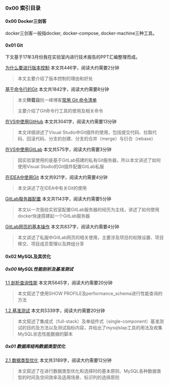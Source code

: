 ### 0x00 索引目录

#### 0x00 Docker三剑客

docker三剑客一般指docker, docker-compose, docker-machine三种工具。



#### 0x01 Git

下文基于17年3月份我在实验室内进行技术报告的PPT汇编整理而成。

[为什么要进行版本控制](/anthologies/tools/git/为什么要进行版本控制) 本文共446字，阅读大约需要2分钟

> 本文主要介绍了版本控制的理由和好处

[基于命令行的Git](/anthologies/tools/git/基于命令行的Git) 本文共1842字，阅读大约需要8分钟

> 本文**转载自**阮一峰博客[常用 Git 命令清单](http://www.ruanyifeng.com/blog/2015/12/git-cheat-sheet.html)
>
> 主要介绍了Git命令行工具的使用及相关命令

[在VS中使用GitHub](/anthologies/tools/git/在VS中使用GitHub) 本文共3041字，阅读大约需要13分钟

> 本文详细讲述了Visual Studio中Git插件的使用，包括提交代码、拉取代码、回滚代码、分支的创建、分支的合并（merge）与衍合（rebase）

[在VS中使用GitLab](/anthologies/tools/git/在VS中使用GitLab) 本文共575字，阅读大约需要3分钟

> 因实验室使用的是基于GitLab搭建的私有Git服务器，所以本文讲述了如何使用Visual Studio的Git插件配置GitLab私服

[在IDEA中使用Git](/anthologies/tools/git/在IDEA中使用Git) 本文共921字，阅读大约需要4分钟

> 本文讲述了在IDEA中有关Git的使用

[GitLab服务器配置](/anthologies/tools/git/GitLab服务器配置) 本文共1143字，阅读大约需要5分钟

> 本文以一次我给实验室配置GitLab服务器的经历为主线，讲述了如何使用docker快速搭建起一个GitLab服务器

[GitLab网页的基本操作](/anthologies/tools/git/GitLab网页的基本操作) 本文共837字，阅读大约需要4分钟

> 本文讲述了私服中GitLab网页的相关使用，主要涉及项目的权限设置、项目移交、项目成员管理以及跨组分享

#### 0x02 MySQL及其优化

##### 0x00 MySQL性能剖析及基准测试

[1.1 剖析查询性能](/anthologies/tools/mysql-optimization/0x00%20MySQL性能剖析及基准测试/剖析查询性能) 本文共5645字，阅读大约需要20分钟

> 本文叙述了使用SHOW PROFILE及performance_schema进行性能查询的方法  

[1.2 基准测试](/anthologies/tools/mysql-optimization/0x00%20MySQL性能剖析及基准测试/基准测试) 本文共5339字，阅读大约需要20分钟

> 本文叙述了集成式（full-stack）及单组件式（single-component）基准测试的目的及方法以及测试指标内容，并给出了mysqlslap工具的用法及收集MySQL状态性能数据的脚本

##### 0x01 数据库结构数据类型优化

[2.1 数据类型优化](/anthologies/tools/mysql-optimization/0x01%20数据库结构数据类型优化/数据类型优化) 本文共3189字，阅读大约需要12分钟

> 本文叙述了在进行数据类型优化和选择时的基本原则、MySQL各种数据类型的时间及空间效率及适用场景、标识列的选择原则